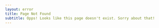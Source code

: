 ```yaml
---
layout: error
title: Page Not Found
subtitle: Opps! Looks like this page doesn't exist. Sorry about that!
---
```

